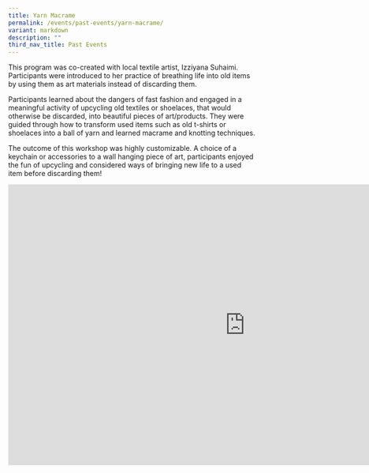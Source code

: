 ```yaml
---
title: Yarn Macrame
permalink: /events/past-events/yarn-macrame/
variant: markdown
description: ""
third_nav_title: Past Events
---
```

This program was co-created with local textile artist, Izziyana Suhaimi. Participants were introduced to her practice of breathing life into old items by using them as art materials instead of discarding them.

Participants learned about the dangers of fast fashion and engaged in a meaningful activity of upcycling old textiles or shoelaces, that would otherwise be discarded, into beautiful pieces of art/products. They were guided through how to transform used items such as old t-shirts or shoelaces into a ball of yarn and learned macrame and knotting techniques.

The outcome of this workshop was highly customizable. A choice of a keychain or accessories to a wall hanging piece of art, participants enjoyed the fun of upcycling and considered ways of bringing new life to a used item before discarding them!

<iframe allowfullscreen="true" height="569" width="960" frameborder="0" src="https://docs.google.com/presentation/d/e/2PACX-1vR4xjweERTCmDskdxrePImc1op7hHhvuFzN7XTa1-pEms-77dqVmYg49vq4Pp5GglJQOWKFuSpO0Zsj/embed?start=true&amp;loop=true&amp;delayms=5000"></iframe>